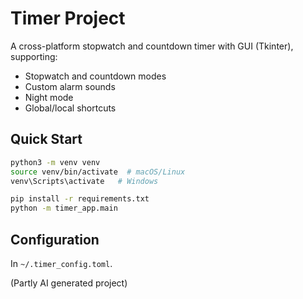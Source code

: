 # Timer Project

A cross-platform stopwatch and countdown timer with GUI (Tkinter), supporting:
- Stopwatch and countdown modes
- Custom alarm sounds
- Night mode
- Global/local shortcuts

## Quick Start

```bash
python3 -m venv venv
source venv/bin/activate  # macOS/Linux
venv\Scripts\activate   # Windows

pip install -r requirements.txt
python -m timer_app.main
```

## Configuration

In `~/.timer_config.toml`.

(Partly AI generated project)